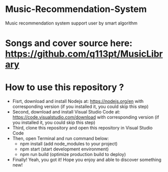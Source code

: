 # Music-Recommendation-System
Music recommendation system support user by smart algorithm
# Songs and cover source here: https://github.com/q113pt/MusicLibrary
# How to use this repository ?
- Fisrt, download and install Nodejs at: https://nodejs.org/en with corresponding version (if you installed it, you could skip this step)
- Second, download and install Visual Studio Code at: https://code.visualstudio.com/download with corresponding version (if you installed it, you could skip this step)
- Third, clone this repository and open this repository in Visual Studio Code
- Then, open Terminal and run command below:
  + npm install (add node_modules to your project)
  + npm start (start development environment)
  + npm run build (optimize production build to deploy)
- Finally! Yeah, you got it! Hope you enjoy and able to discover something new!
